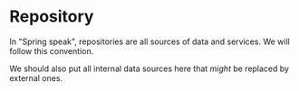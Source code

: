# Repository

In "Spring speak", repositories are all sources of data and services. We will follow this convention.

We should also put all internal data sources here that *might* be replaced by external ones.
